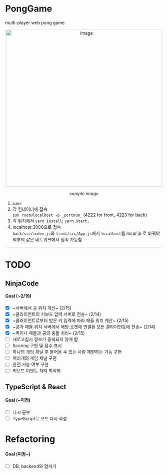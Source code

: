 # PongGame
multi-player web pong game.  

<p align="center">
 <img width="500" alt="image" src="https://user-images.githubusercontent.com/60467872/218838147-fe3fc0f1-b246-4a90-bbf6-7c8f14b73a04.png">  
</p>  
<p align="center">
 <em>sample image</em>
</p>  


1. ```make```
2. 각 컨테이너에 접속  
```ssh root@localhost -p _portnum_``` (4222 for front, 4223 for back)
3. 각 위치에서 ```yarn install```; ```yarn start;```
4. localhost:3000으로 접속  
   ```back/src/index.js```와 ```front/src/App.js```에서 ```localhost```를 _local ip_ 로 바꿔야 외부의 같은 네트워크에서 접속 가능함
***

# TODO
## NinjaCode
#### Goal (~2/19)
- [x] ~서버에서 공 위치 계산~ (2/15)
- [x] ~클라이언트의 키보드 입력 서버로 전송~ (2/14)
- [x] ~클러이언트로부터 받은 키 입력에 따라 패들 위치 계산~ (2/15)
- [x] ~공과 패들 위치 서버에서 해당 소켓에 연결된 모든 클라이언트에 전송~ (2/14)
- [x] ~벽이나 패들과 공의 충돌 처리~ (2/15)
- [ ] 새로고침시 정보가 중복되지 않게 함
- [ ] Scoring 구현 및 점수 표시
- [ ] 하나의 개임 채널 후 들어올 수 있는 사람 제한하는 기능 구현
- [ ] 여러개의 게임 채널 구현
- [ ] 관전 가능 여부 구현
- [ ] 키보드 이벤트 처리 최적화
## TypeScript & React
#### Goal (~미정)
- [ ] 다시 공부
- [ ] TypeScript로 코드 다시 작성
# Refactoring
#### Goal (미정~)
- [ ] DB, backend와 합치기

